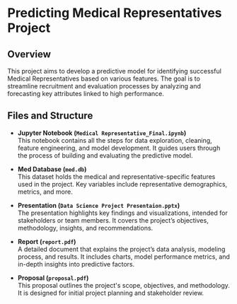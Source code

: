 # Predicting Medical Representatives Project

## Overview
This project aims to develop a predictive model for identifying successful Medical Representatives based on various features. The goal is to streamline recruitment and evaluation processes by analyzing and forecasting key attributes linked to high performance.

## Files and Structure

- **Jupyter Notebook (`Medical Representative_Final.ipynb`)**  
  This notebook contains all the steps for data exploration, cleaning, feature engineering, and model development. It guides users through the process of building and evaluating the predictive model.

- **Med Database (`med.db`)**  
  This dataset holds the medical and representative-specific features used in the project. Key variables include representative demographics, metrics, and more.

- **Presentation (`Data Science Project Presentaion.pptx`)**  
  The presentation highlights key findings and visualizations, intended for stakeholders or team members. It covers the project’s objectives, methodology, insights, and recommendations.

- **Report (`report.pdf`)**  
  A detailed document that explains the project’s data analysis, modeling process, and results. It includes charts, model performance metrics, and in-depth insights into predictive factors.

- **Proposal (`proposal.pdf`)**  
  This proposal outlines the project's scope, objectives, and methodology. It is designed for initial project planning and stakeholder review.
